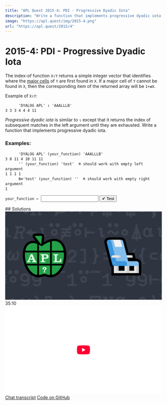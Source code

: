 ```yaml
---
title: "APL Quest 2015-4: PDI - Progressive Dyadic Iota"
description: "Write a function that implements progressive dyadic iota."
image: "https://apl.quest/img/2015-4.png"
url: "https://apl.quest/2015/4"
---
```


# <span class=s>2015-</span>4: PDI - Progressive Dyadic Iota
The index-of function `X⍳Y` returns a simple integer vector that identifies where the [major cells](https://aplwiki.com/wiki/Major_cell) of `Y` are first found in `X`. If a major cell of `Y` cannot be found in `X`, then the corresponding item of the returned array will be `1+≢X`.

Example of `X⍳Y`:  
```APL
      'DYALOG APL' ⍳ 'AAALLLB' 
3 3 3 4 4 4 11
```

*Progressive dyadic iota* is similar to `⍳` except that it returns the index of subsequent matches in the left argument until they are exhausted. Write a function that implements progressive dyadic iota.

### Examples:

```APL
      'DYALOG APL' (your_function) 'AAALLLB' 
3 8 11 4 10 11 11
      '' (your_function) 'test'  ⍝ should work with empty left argument 
1 1 1 1 
      ⍬≡'test' (your_function) ''  ⍝ should work with empty right argument
1
```


              
<div class="pdiv">
  <code onclick="p_Input.focus()">your_function ← </code><input id="p_Input" autocomplete="off" spellcheck="false" oninput="this.parentElement.querySelector`button`.disabled=false;localStorage.setItem(window.location.pathname,this.value)" onkeypress="subm(event)">
  <button onclick="alert$.next`Testing…`;submitSolution`p`" class="md-button md-button--primary">&#x2714; Test</button>
</div>
<blockquote id="p_Output"></blockquote>
## Solutions
<div onclick="play(this)" title="Video on YouTube" class="yt">
<img alt="Video Thumbnail" src="../../img/2015-4.png">
<time>35:10</time>
<img alt="YouTube" src="../../img/yt-big.png">
</div>
<a href="https://chat.stackexchange.com/transcript/52405?m=61590333#61590333" target="_blank" class="md-button md-button--primary">Chat transcript</a>
<a href="https://github.com/abrudz/apl_quest/blob/main/2015/4.apl" target="_blank" class="md-button md-button--primary right">Code on GitHub</a>

<script>
    testCases={"a":[["'DYALOG APL'","'AAALLLB'"],["''","'TEST'"],["'TEST'","''"],["'DYALOG APL'","'DYALOG APL'"]],"b":[["⎕A[?20⍴26]","⎕A[?20⍴26]"],["⎕A[?(10+?20)⍴26]","⎕A[?(10+?20)⍴26]"],["(⎕A,' ')[?(30+?50)⍴27]","(⎕A,' ')[?(30+?50)⍴27]"]],"f":"{((⍴⍺)⍴⍋⍋⍺⍳⍺,⍵)⍳(⍴⍵)⍴⍋⍋⍺⍳⍵,⍺}"}
    p_Input.value=localStorage.getItem(window.location.pathname)
    play=e=>e.outerHTML=`<iframe src="https://www.youtube.com/embed/FGzpsUK5WF4?list=PLYKQVqyrAEj9wDIUyLDGtDAFTKY38BUMN&autoplay=1" title="<span class=s>2015-</span>4: PDI - Progressive Dyadic Iota (APL Quest 2015-4)" frameborder="0" allow="accelerometer; autoplay; clipboard-write; encrypted-media; gyroscope; picture-in-picture; web-share" referrerpolicy="strict-origin-when-cross-origin" allowfullscreen></iframe>`
</script>
